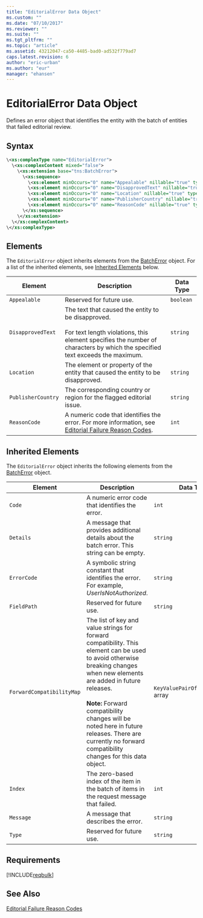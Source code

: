 ```yaml
---
title: "EditorialError Data Object"
ms.custom: ""
ms.date: "07/10/2017"
ms.reviewer: ""
ms.suite: ""
ms.tgt_pltfrm: ""
ms.topic: "article"
ms.assetid: 43212047-ca50-4485-bad0-ad532f779ad7
caps.latest.revision: 6
author: "eric-urban"
ms.author: "eur"
manager: "ehansen"
---
```

# EditorialError Data Object
Defines an error object that identifies the entity with the batch of entities that failed editorial review.

## Syntax

```xml
\<xs:complexType name="EditorialError">
  \<xs:complexContent mixed="false">
    \<xs:extension base="tns:BatchError">
      \<xs:sequence>
        \<xs:element minOccurs="0" name="Appealable" nillable="true" type="xs:boolean" />
        \<xs:element minOccurs="0" name="DisapprovedText" nillable="true" type="xs:string" />
        \<xs:element minOccurs="0" name="Location" nillable="true" type="xs:string" />
        \<xs:element minOccurs="0" name="PublisherCountry" nillable="true" type="xs:string" />
        \<xs:element minOccurs="0" name="ReasonCode" nillable="true" type="xs:int" />
      \</xs:sequence>
    \</xs:extension>
  \</xs:complexContent>
\</xs:complexType>
```

## <a name="Elements"></a>Elements
The `EditorialError` object inherits elements from the [BatchError](../bulk-api/batcherror-data-object.md) object. For a list of the inherited elements, see [Inherited Elements](#InheritedElements) below.

|Element|Description|Data Type|
|-----------|---------------|-------------|
|`Appealable`|Reserved for future use.|`boolean`|
|`DisapprovedText`|The text that caused the entity to be disapproved.<br /><br />For text length violations, this element specifies the number of characters by which the specified text exceeds the maximum.|`string`|
|`Location`|The element or property of the entity that caused the entity to be disapproved.|`string`|
|`PublisherCountry`|The corresponding country or region for the flagged editorial issue.|`string`|
|`ReasonCode`|A numeric code that identifies the error. For more information, see [Editorial Failure Reason Codes](https://msdn.microsoft.com/library/bing-ads-editorialfailurereasoncodes.aspx).|`int`|

## <a name="InheritedElements"></a>Inherited Elements
The `EditorialError` object inherits the following elements from the [BatchError](../bulk-api/batcherror-data-object.md) object. 

|Element|Description|Data Type|
|-----------|---------------|-------------|
|`Code`|A numeric error code that identifies the error.|`int`|
|`Details`|A message that provides additional details about the batch error. This string can be empty.|`string`|
|`ErrorCode`|A symbolic string constant that identifies the error. For example, *UserIsNotAuthorized*.|`string`|
|`FieldPath`|Reserved for future use.|`string`|
|`ForwardCompatibilityMap`|The list of key and value strings for forward compatibility. This element can be used to avoid otherwise breaking changes when new elements are added in future releases.<br /><br />**Note:** Forward compatibility changes will be noted here in future releases. There are currently no forward compatibility changes for this data object.|`KeyValuePairOfstringstring` array|
|`Index`|The zero-based index of the item in the batch of items in the request message that failed.|`int`|
|`Message`|A message that describes the error.|`string`|
|`Type`|Reserved for future use.|`string`|

## Requirements
[!INCLUDE[reqbulk](../bulk-api/includes/reqbulk.md)]
## See Also
[Editorial Failure Reason Codes](https://msdn.microsoft.com/library/bing-ads-editorialfailurereasoncodes.aspx)  

